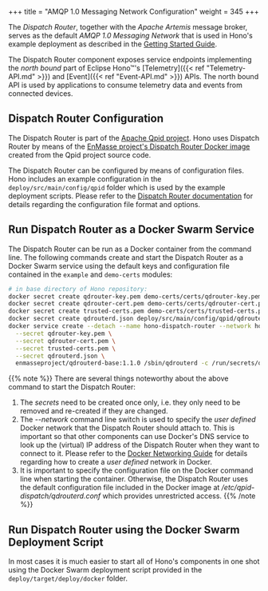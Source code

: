 +++
title = "AMQP 1.0 Messaging Network Configuration"
weight = 345
+++

The *Dispatch Router*, together with the *Apache Artemis* message broker, serves as the default *AMQP 1.0 Messaging Network* that is used in Hono's example deployment as described in the [Getting Started Guide](https://www.eclipse.org/hono/getting-started/).
<!--more-->

The Dispatch Router component exposes service endpoints implementing the *north bound* part of Eclipse Hono&trade;'s [Telemetry]({{< ref "Telemetry-API.md" >}}) and [Event]({{< ref "Event-API.md" >}}) APIs.
The north bound API is used by applications to consume telemetry data and events from connected devices.


## Dispatch Router Configuration

The Dispatch Router is part of the [Apache Qpid project](https://qpid.apache.org). Hono uses Dispatch Router by means of the [EnMasse project's Dispatch Router Docker image](https://hub.docker.com/r/enmasseproject/qdrouterd-base/) created from the Qpid project source code.

The Dispatch Router can be configured by means of configuration files. Hono includes an example configuration in the `deploy/src/main/config/qpid` folder which is used by the example deployment scripts. Please refer to the [Dispatch Router documentation](https://qpid.apache.org/components/dispatch-router/index.html) for details regarding the configuration file format and options.

## Run Dispatch Router as a Docker Swarm Service

The Dispatch Router can be run as a Docker container from the command line. The following commands create and start the Dispatch Router as a Docker Swarm service using the default keys and configuration file contained in the `example` and `demo-certs` modules:

~~~sh
# in base directory of Hono repository:
docker secret create qdrouter-key.pem demo-certs/certs/qdrouter-key.pem
docker secret create qdrouter-cert.pem demo-certs/certs/qdrouter-cert.pem
docker secret create trusted-certs.pem demo-certs/certs/trusted-certs.pem
docker secret create qdrouterd.json deploy/src/main/config/qpid/qdrouterd-with-broker.json
docker service create --detach --name hono-dispatch-router --network hono-net -p 15671:5671 -p 15672:5672 -p 15673:5673 \
  --secret qdrouter-key.pem \
  --secret qdrouter-cert.pem \
  --secret trusted-certs.pem \
  --secret qdrouterd.json \
  enmasseproject/qdrouterd-base:1.1.0 /sbin/qdrouterd -c /run/secrets/qdrouterd.json
~~~

{{% note %}}
There are several things noteworthy about the above command to start the Dispatch Router:

1. The *secrets* need to be created once only, i.e. they only need to be removed and re-created if they are changed.
1. The *--network* command line switch is used to specify the *user defined* Docker network that the Dispatch Router should attach to. This is important so that other components can use Docker's DNS service to look up the (virtual) IP address of the Dispatch Router when they want to connect to it. Please refer to the [Docker Networking Guide](https://docs.docker.com/engine/userguide/networking/#/user-defined-networks) for details regarding how to create a *user defined* network in Docker.
1. It is important to specify the configuration file on the Docker command line when starting the container. Otherwise, the Dispatch Router uses the default configuration file included in the Docker image at */etc/qpid-dispatch/qdrouterd.conf* which provides unrestricted access.
{{% /note %}}

## Run Dispatch Router using the Docker Swarm Deployment Script

In most cases it is much easier to start all of Hono's components in one shot using the Docker Swarm deployment script provided in the `deploy/target/deploy/docker` folder.
